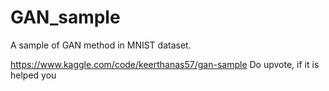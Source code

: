 # GAN_sample
A sample of GAN method in MNIST dataset. 

https://www.kaggle.com/code/keerthanas57/gan-sample
Do upvote, if it is helped you
